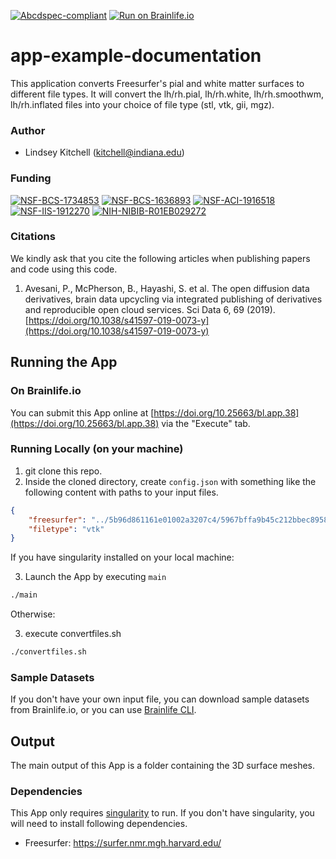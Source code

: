 [![Abcdspec-compliant](https://img.shields.io/badge/ABCD_Spec-v1.1-green.svg)](https://github.com/brain-life/abcd-spec)
[![Run on Brainlife.io](https://img.shields.io/badge/Brainlife-bl.app.38-blue.svg)](https://doi.org/10.25663/bl.app.38)

# app-example-documentation
This application converts Freesurfer's pial and white matter surfaces to different file types. It will convert the lh/rh.pial, lh/rh.white, lh/rh.smoothwm, lh/rh.inflated files into your choice of file type (stl, vtk, gii, mgz).

### Author
- Lindsey Kitchell (kitchell@indiana.edu)

### Funding 
[![NSF-BCS-1734853](https://img.shields.io/badge/NSF_BCS-1734853-blue.svg)](https://nsf.gov/awardsearch/showAward?AWD_ID=1734853)
[![NSF-BCS-1636893](https://img.shields.io/badge/NSF_BCS-1636893-blue.svg)](https://nsf.gov/awardsearch/showAward?AWD_ID=1636893)
[![NSF-ACI-1916518](https://img.shields.io/badge/NSF_ACI-1916518-blue.svg)](https://nsf.gov/awardsearch/showAward?AWD_ID=1916518)
[![NSF-IIS-1912270](https://img.shields.io/badge/NSF_IIS-1912270-blue.svg)](https://nsf.gov/awardsearch/showAward?AWD_ID=1912270)
[![NIH-NIBIB-R01EB029272](https://img.shields.io/badge/NIH_NIBIB-R01EB029272-green.svg)](https://grantome.com/grant/NIH/R01-EB029272-01)

### Citations
We kindly ask that you cite the following articles when publishing papers and code using this code. 

1. Avesani, P., McPherson, B., Hayashi, S. et al. The open diffusion data derivatives, brain data upcycling via integrated publishing of derivatives and reproducible open cloud services. Sci Data 6, 69 (2019). [https://doi.org/10.1038/s41597-019-0073-y](https://doi.org/10.1038/s41597-019-0073-y)

## Running the App 

### On Brainlife.io

You can submit this App online at [https://doi.org/10.25663/bl.app.38](https://doi.org/10.25663/bl.app.38) via the "Execute" tab.

### Running Locally (on your machine)

1. git clone this repo.
2. Inside the cloned directory, create `config.json` with something like the following content with paths to your input files.

```json
{
    "freesurfer": "../5b96d861161e01002a3207c4/5967bffa9b45c212bbec8958/output",
    "filetype": "vtk"    
}
```

If you have singularity installed on your local machine:

3. Launch the App by executing `main`

```bash
./main
```
Otherwise:

3. execute convertfiles.sh
```bash
./convertfiles.sh
```

### Sample Datasets

If you don't have your own input file, you can download sample datasets from Brainlife.io, or you can use [Brainlife CLI](https://github.com/brain-life/cli).


## Output

The main output of this App is a folder containing the 3D surface meshes.


### Dependencies

This App only requires [singularity](https://www.sylabs.io/singularity/) to run. If you don't have singularity, you will need to install following dependencies.  

  - Freesurfer: https://surfer.nmr.mgh.harvard.edu/
